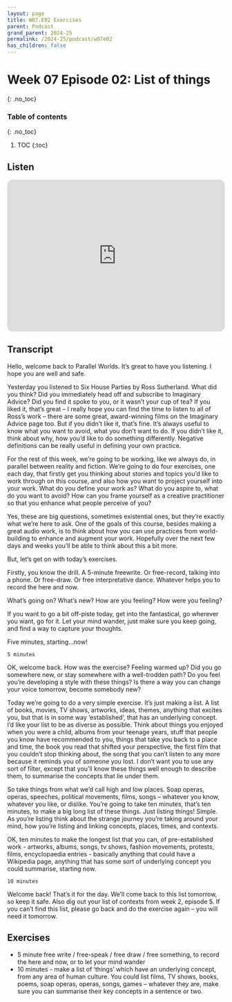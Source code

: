```yaml
---
layout: page
title: W07.E02 Exercises
parent: Podcast
grand_parent: 2024-25
permalink: /2024-25/podcast/w07e02
has_children: false
---
```


# Week 07 Episode 02: List of things
{: .no_toc}

### Table of contents
{: .no_toc}

1. TOC
{:toc}

## Listen

<iframe style="border-radius:12px" src="https://open.spotify.com/embed/episode/72lKyBrPaw8Duzh0fXz4de?utm_source=generator" width="100%" height="352" frameBorder="0" allowfullscreen="" allow="autoplay; clipboard-write; encrypted-media; fullscreen; picture-in-picture" loading="lazy"></iframe>

## Transcript

Hello, welcome back to Parallel Worlds. It’s great to have you listening. I hope you are well and safe.

Yesterday you listened to Six House Parties by Ross Sutherland. What did you think? Did you immediately head off and subscribe to Imaginary Advice? Did you find it spoke to you, or it wasn’t your cup of tea? If you liked it, that’s great – I really hope you can find the time to listen to all of Ross’s work – there are some great, award-winning films on the Imaginary Advice page too. But if you didn’t like it, that’s fine. It’s always useful to know what you want to avoid, what you don’t want to do. If you didn’t like it, think about why, how you’d like to do something differently. Negative definitions can be really useful in defining your own practice.

For the rest of this week, we’re going to be working, like we always do, in parallel between reality and fiction. We’re going to do four exercises, one each day, that firstly get you thinking about stories and topics you’d like to work through on this course, and also how you want to project yourself into your work. What do you define your work as? What do you aspire to, what do you want to avoid? How can you frame yourself as a creative practitioner so that you enhance what people perceive of you?

Yes, these are big questions, sometimes existential ones, but they’re exactly what we’re here to ask. One of the goals of this course, besides making a great audio work, is to think about how you can use practices from world-building to enhance and augment your work. Hopefully over the next few days and weeks you’ll be able to think about this a bit more.

But, let’s get on with today’s exercises.

Firstly, you know the drill. A 5-minute freewrite. Or free-record, talking into a phone. Or free-draw. Or free interpretative dance. Whatever helps you to record the here and now.

What’s going on? What’s new? How are you feeling? How were you feeling?

If you want to go a bit off-piste today, get into the fantastical, go wherever you want, go for it. Let your mind wander, just make sure you keep going, and find a way to capture your thoughts.

Five minutes, starting...now!

```
5 minutes
```

OK, welcome back. How was the exercise? Feeling warmed up? Did you go somewhere new, or stay somewhere with a well-trodden path? Do you feel you’re developing a style with these things? Is there a way you can change your voice tomorrow, become somebody new?

Today we’re going to do a very simple exercise. It’s just making a list. A list of books, movies, TV shows, artworks, ideas, themes, anything that excites you, but that is in some way ‘established’, that has an underlying concept. I’d like your list to be as diverse as possible. Think about things you enjoyed when you were a child, albums from your teenage years, stuff that people you know have recommended to you, things that take you back to a place and time, the book you read that shifted your perspective, the first film that you couldn’t stop thinking about, the song that you can’t listen to any more because it reminds you of someone you lost. I don’t want you to use any sort of filter, except that you’ll know these things well enough to describe them, to summarise the concepts that lie under them.

So take things from what we’d call high and low places. Soap operas, operas, speeches, political movements, films, songs – whatever you know, whatever you like, or dislike. You’re going to take ten minutes, that’s ten minutes, to make a big long list of these things. Just listing things! Simple. As you’re listing think about the strange journey you’re taking around your mind, how you’re listing and linking concepts, places, times, and contexts.

OK, ten minutes to make the longest list that you can, of pre-established work - artworks, albums, songs, tv shows, fashion movements, protests, films, encyclopaedia entries - basically anything that could have a Wikipedia page, anything that has some sort of underlying concept you could summarise, starting now.

```
10 minutes
```

Welcome back! That’s it for the day. We’ll come back to this list tomorrow, so keep it safe. Also dig out your list of contexts from week 2, episode 5. If you can’t find this list, please go back and do the exercise again – you will need it tomorrow.

## Exercises

- 5 minute free write / free-speak / free draw / free something, to record the here and now, or to let your mind wander
- 10 minutes - make a list of ‘things’ which have an underlying concept, from any area of human culture. You could list films, TV shows, books, poems, soap operas, operas, songs, games – whatever they are, make sure you can summarise their key concepts in a sentence or two.
